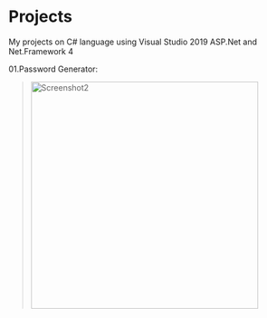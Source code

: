 # Projects
My projects on C# language using Visual Studio 2019 ASP.Net and Net.Framework 4

01.Password Generator:

> <img alt="Screenshot2" width="401" src="https://user-images.githubusercontent.com/98225837/178466993-b25b40c9-a06e-4c4c-b316-c09cc388aa2f.png">

